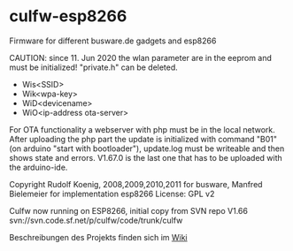 # culfw-esp8266
Firmware for different busware.de gadgets and esp8266 

CAUTION: since 11. Jun 2020 the wlan parameter are in the eeprom and must be initialized! "private.h" can be deleted.
* Wis&lt;SSID&gt;
* Wik&lt;wpa-key&gt;
* WiD&lt;devicename&gt;
* WiO&lt;ip-address ota-server&gt;

For OTA functionality a webserver with php must be in the local network. After uploading the php part the update
is initialized with command "B01" (on arduino "start with bootloader"), update.log must be writeable and then shows state and errors. 
V1.67.0 is the last one that has to be uploaded with the arduino-ide.

Copyright Rudolf Koenig, 2008,2009,2010,2011 for busware, Manfred Bielemeier for implementation esp8266
License: GPL v2

Culfw now running on ESP8266, initial copy from SVN repo V1.66 svn://svn.code.sf.net/p/culfw/code/trunk/culfw 

Beschreibungen des Projekts finden sich im [Wiki](https://github.com/Man-fred/culfw-esp8266/wiki)
